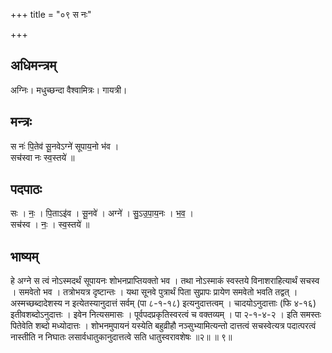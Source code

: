 +++
title = "०९ स नः"

+++
## अधिमन्त्रम्
अग्निः। मधुच्छन्दा वैश्वामित्रः। गायत्री।

## मन्त्रः
स नः॑ पि॒तेव॑ सू॒नवेऽग्ने॑ सूपाय॒नो भ॑व ।  
सच॑स्वा नः स्व॒स्तये॑ ॥

## पदपाठः
सः । नः॒ । पि॒ताऽइ॑व । सू॒नवे॑ । अग्ने॑ । सु॒ऽउ॒पा॒य॒नः । भ॒व॒ ।  
सच॑स्व । नः॒ । स्व॒स्तये॑ ॥

## भाष्यम्
हे अग्ने स त्वं नोऽस्मदर्थं सूपायनः शोभनप्राप्तियक्तो भव । तथा नोऽस्माकं स्वस्तये विनाशराहित्यार्थं सचस्व । समवेतो भव । तत्रोभयत्र दृष्टान्तः । यथा सूनवे पुत्रार्थं पिता सुप्रापः प्रायेण समवेतो भवति तद्वत् । अस्मच्छब्दादेशस्य न इत्येतस्यानुदात्तं सर्वम् (पा ८-१-१८) इत्यनुदात्तत्वम् । चादयोऽनुदात्ताः (फि ४-१६) इतीवशब्दोऽनुदात्तः । इवेन नित्यसमासः । पूर्वपदप्रकृतिस्वरत्वं च वक्तव्यम् । पा २-१-४-२ । इति समस्तः पितेवेति शब्दो मध्योदात्तः । शोभनमुपायनं यस्येति बहुव्रीहौ नञ्सुभ्यामित्यन्तो दात्तत्वं सचस्वेत्यत्र पदात्परत्वं नास्तीति न निघातः लसार्वधातुकानुदात्तत्वे सति धातुस्वरावशेषः ॥२॥ ॥ ९॥
